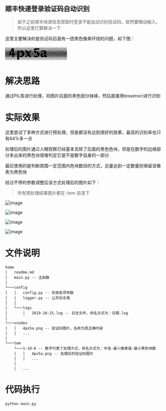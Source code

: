 ## 顺丰快递登录验证码自动识别
> 由于之前顺丰快递信息爬取时登录不能自动识别验证码，依然要眼动输入，所以这里打算解决一下

这里主要解决的是验证码后面有一团黑色像素环绕的问题，如下图：

![image](https://github.com/BINGOGO123/SF-verification-code-automatic-identification/blob/master/vcodes/4px5a.png)

# 解决思路

通过PIL库进行处理，将图片后面的黑色部分抹掉，然后直接用tesserocr进行识别

# 实际效果

这里尝试了多种方式进行预处理，但是都没有达到很好的效果，最高的识别率也只有64%多一点

处理后的图片通过人眼观察已经基本去除了后面的黑色色块，但是在数字的边缘部分多出来的黑色块很难判定它是不是数字自身的一部分

最后使用的是判断周围一定范围内色块数目的方式，总量达到一定数量则保留该像素为黑色快

经过不停的参数调整后该方式处理后的图片如下：
> 所有预处理结果图片都在 /tem 目录下

![image](https://github.com/BINGOGO123/SF-verification-code-automatic-identification/blob/master/tem/1-10-8/4px5a.png)

![image](https://github.com/BINGOGO123/SF-verification-code-automatic-identification/blob/master/tem/1-30-9/4px5a.png)

![image](https://github.com/BINGOGO123/SF-verification-code-automatic-identification/blob/master/tem/2-10-19/4px5a.png)

![image](https://github.com/BINGOGO123/SF-verification-code-automatic-identification/blob/master/tem/2-70-19/4px5a.png)

# 文件说明
```
home
│   readme.md
│   main.py -- 主函数   
│
└───config
│   │   config.py -- 存放各项参数
|   |   logger.py -- 公共日志类
│   │
│   └───logs
│       │   2019-10-25.log -- 日志文件，命名方式为：日期.log
│   
└───vcodes
|   │   4px5a.png -- 验证码图片，名称为其正确内容
|   |   ...
|
└───tem
    └───1-10-6 -- 数字代表了处理方式，命名方式为：半径-最小像素值-最小黑色块数
    |   |   4px5a.png -- 处理后的验证码图片
    |   |   ...
    |
    |   ...
```

# 代码执行
```python
python main.py
```